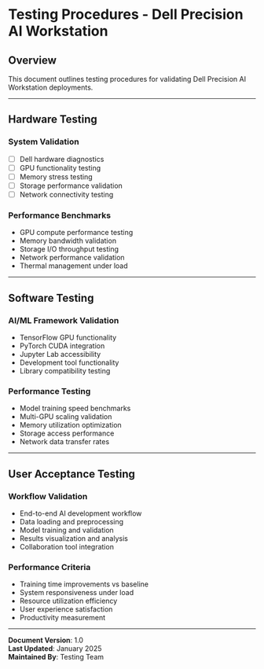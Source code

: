 # Testing Procedures - Dell Precision AI Workstation

## Overview

This document outlines testing procedures for validating Dell Precision AI Workstation deployments.

---

## Hardware Testing

### System Validation
- [ ] Dell hardware diagnostics
- [ ] GPU functionality testing
- [ ] Memory stress testing
- [ ] Storage performance validation
- [ ] Network connectivity testing

### Performance Benchmarks
- GPU compute performance testing
- Memory bandwidth validation
- Storage I/O throughput testing
- Network performance validation
- Thermal management under load

---

## Software Testing

### AI/ML Framework Validation
- TensorFlow GPU functionality
- PyTorch CUDA integration
- Jupyter Lab accessibility
- Development tool functionality
- Library compatibility testing

### Performance Testing
- Model training speed benchmarks
- Multi-GPU scaling validation
- Memory utilization optimization
- Storage access performance
- Network data transfer rates

---

## User Acceptance Testing

### Workflow Validation
- End-to-end AI development workflow
- Data loading and preprocessing
- Model training and validation
- Results visualization and analysis
- Collaboration tool integration

### Performance Criteria
- Training time improvements vs baseline
- System responsiveness under load
- Resource utilization efficiency
- User experience satisfaction
- Productivity measurement

---

**Document Version**: 1.0  
**Last Updated**: January 2025  
**Maintained By**: Testing Team